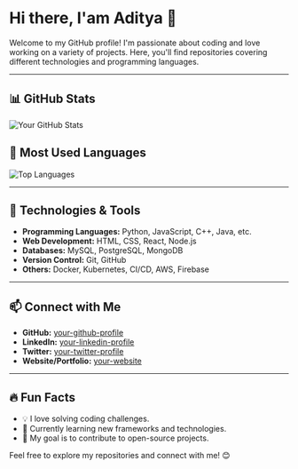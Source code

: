 # Hi there, I'am Aditya  👋

Welcome to my GitHub profile! I'm passionate about coding and love working on a variety of projects. Here, you'll find repositories covering different technologies and programming languages.

---

## 📊 GitHub Stats

![Your GitHub Stats](https://github-readme-stats.vercel.app/api?username=your-github-adibxr&show_icons=true&theme=radical)

## 📌 Most Used Languages

![Top Languages](https://github-readme-stats.vercel.app/api/top-langs/?username=your-github-adibxr&layout=compact&theme=radical)

---

## 🚀 Technologies & Tools

- **Programming Languages:** Python, JavaScript, C++, Java, etc.
- **Web Development:** HTML, CSS, React, Node.js
- **Databases:** MySQL, PostgreSQL, MongoDB
- **Version Control:** Git, GitHub
- **Others:** Docker, Kubernetes, CI/CD, AWS, Firebase

---

## 📫 Connect with Me

- **GitHub:** [your-github-profile](https://github.com/your-github-adibxr)
- **LinkedIn:** [your-linkedin-profile](https://linkedin.com/in/your-linkedin-adibxr)
- **Twitter:** [your-twitter-profile](https://twitter.com/your-twitter-adibxr)
- **Website/Portfolio:** [your-website](https://adi.immortaladi.live)

---

## 🔥 Fun Facts

- 💡 I love solving coding challenges.
- 🌱 Currently learning new frameworks and technologies.
- 🎯 My goal is to contribute to open-source projects.

Feel free to explore my repositories and connect with me! 😊

